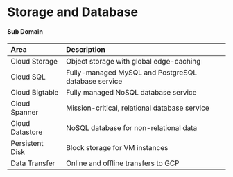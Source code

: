 # Storage and Database

#### Sub Domain

| Area | Description |
| :--- | :--- |
| Cloud Storage | Object storage with global edge-caching |
| Cloud SQL | Fully-managed MySQL and PostgreSQL database service |
| Cloud Bigtable | Fully managed NoSQL database service |
| Cloud Spanner | Mission-critical, relational database service |
| Cloud Datastore | NoSQL database for non-relational data |
| Persistent Disk | Block storage for VM instances |
| Data Transfer | Online and offline transfers to GCP |



